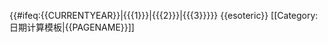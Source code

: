 {{#ifeq:{{CURRENTYEAR}}|{{{1}}}|{{{2}}}|{{{3}}}}}<noinclude>
{{esoteric}}
[[Category:日期计算模板|{{PAGENAME}}]]

</noinclude>